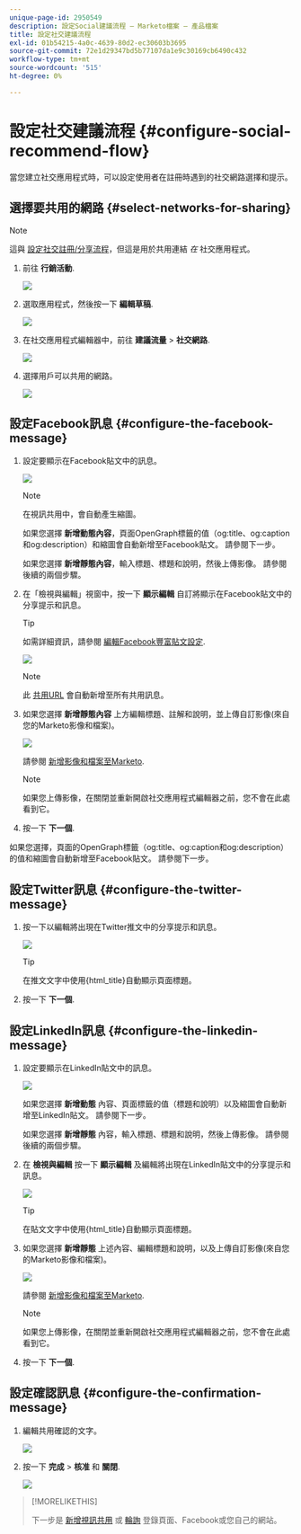 ```yaml
---
unique-page-id: 2950549
description: 設定Social建議流程 — Marketo檔案 — 產品檔案
title: 設定社交建議流程
exl-id: 01b54215-4a0c-4639-80d2-ec30603b3695
source-git-commit: 72e1d29347bd5b77107da1e9c30169cb6490c432
workflow-type: tm+mt
source-wordcount: '515'
ht-degree: 0%

---
```


# 設定社交建議流程 {#configure-social-recommend-flow}

當您建立社交應用程式時，可以設定使用者在註冊時遇到的社交網路選擇和提示。

## 選擇要共用的網路 {#select-networks-for-sharing}

>[!NOTE]
>
>這與 [設定社交註冊/分享流程](/help/marketo/product-docs/demand-generation/social/configuring-social-actions/configure-social-sign-up-share-flow.md)，但這是用於共用連結 _在_ 社交應用程式。

1. 前往 **行銷活動**.

   ![](assets/login-marketing-activities-1.png)

1. 選取應用程式，然後按一下 **編輯草稿**.

   ![](assets/image2014-9-22-11-3a51-3a6.png)

1. 在社交應用程式編輯器中，前往 **建議流量** > **社交網路**.

   ![](assets/recommendedflow.png)

1. 選擇用戶可以共用的網路。

   ![](assets/socialnetworkschoose.png)

## 設定Facebook訊息 {#configure-the-facebook-message}

1. 設定要顯示在Facebook貼文中的訊息。

   ![](assets/image2014-9-22-11-3a53-3a21.png)

   >[!NOTE]
   >
   >在視訊共用中，會自動產生縮圖。

   如果您選擇 **新增動態內容**，頁面OpenGraph標籤的值（og:title、og:caption和og:description）和縮圖會自動新增至Facebook貼文。 請參閱下一步。

   如果您選擇 **新增靜態內容**，輸入標題、標題和說明，然後上傳影像。 請參閱後續的兩個步驟。

1. 在「檢視與編輯」視窗中，按一下 **顯示編輯** 自訂將顯示在Facebook貼文中的分享提示和訊息。

   >[!TIP]
   >
   >如需詳細資訊，請參閱 [編輯Facebook豐富貼文設定](/help/marketo/product-docs/demand-generation/facebook/edit-facebook-rich-post-settings.md).

   ![](assets/image2014-9-22-11-3a54-3a36.png)

   >[!NOTE]
   >
   >此 [共用URL](/help/marketo/product-docs/demand-generation/social/social-functions/choose-the-share-url-for-a-social-app.md) 會自動新增至所有共用訊息。

1. 如果您選擇 **新增靜態內容** 上方編輯標題、註解和說明，並上傳自訂影像(來自您的Marketo影像和檔案)。

   ![](assets/image2014-9-22-11-3a55-3a14.png)

   請參閱 [新增影像和檔案至Marketo](/help/marketo/product-docs/demand-generation/images-and-files/add-images-and-files-to-marketo.md).

   >[!NOTE]
   >
   >如果您上傳影像，在關閉並重新開啟社交應用程式編輯器之前，您不會在此處看到它。

1. 按一下 **下一個**.

如果您選擇，頁面的OpenGraph標籤（og:title、og:caption和og:description）的值和縮圖會自動新增至Facebook貼文。 請參閱下一步。

## 設定Twitter訊息 {#configure-the-twitter-message}

1. 按一下以編輯將出現在Twitter推文中的分享提示和訊息。

   ![](assets/image2014-9-22-12-3a2-3a40.png)

   >[!TIP]
   >
   >在推文文字中使用{html_title}自動顯示頁面標題。

1. 按一下 **下一個**.

## 設定LinkedIn訊息 {#configure-the-linkedin-message}

1. 設定要顯示在LinkedIn貼文中的訊息。

   ![](assets/image2014-9-22-12-3a3-3a21.png)

   如果您選擇 **新增動態** 內容、頁面標籤的值（標題和說明）以及縮圖會自動新增至LinkedIn貼文。 請參閱下一步。

   如果您選擇 **新增靜態** 內容，輸入標題、標題和說明，然後上傳影像。 請參閱後續的兩個步驟。

1. 在 **檢視與編輯** 按一下 **顯示編輯** 及編輯將出現在LinkedIn貼文中的分享提示和訊息。

   ![](assets/image2014-9-22-12-3a3-3a38.png)

   >[!TIP]
   >
   >在貼文文字中使用{html_title}自動顯示頁面標題。

1. 如果您選擇 **新增靜態** 上述內容、編輯標題和說明，以及上傳自訂影像(來自您的Marketo影像和檔案)。

   ![](assets/image2014-9-22-12-3a4-3a43.png)

   請參閱 [新增影像和檔案至Marketo](/help/marketo/product-docs/demand-generation/images-and-files/add-images-and-files-to-marketo.md).

   >[!NOTE]
   >
   >如果您上傳影像，在關閉並重新開啟社交應用程式編輯器之前，您不會在此處看到它。

1. 按一下 **下一個**.

## 設定確認訊息 {#configure-the-confirmation-message}

1. 編輯共用確認的文字。

   ![](assets/image2014-9-22-12-3a5-3a30.png)

1. 按一下 **完成** > **核准** 和 **關閉**.

   ![](assets/image2014-9-22-12-3a5-3a45.png)

>[!MORELIKETHIS]
>
>下一步是 [新增視訊共用](/help/marketo/product-docs/demand-generation/social/configuring-social-actions/customize-video-share-flow.md) 或 [輪詢](/help/marketo/product-docs/demand-generation/social/creating-a-poll/create-a-poll.md) 登錄頁面、Facebook或您自己的網站。

